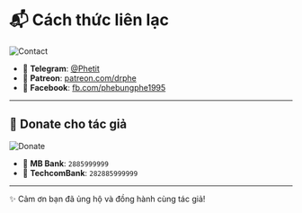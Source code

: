 # 📬 Cách thức liên lạc  

![Contact](https://th.bing.com/th/id/R.55d049570657a7edfc208740d0df813c?rik=MDRfHthZOfpnBg&pid=ImgRaw&r=0)

- 💬 **Telegram**: [@Phetit](https://t.me/Phetit)  
- 🎥 **Patreon**: [patreon.com/drphe](https://patreon.com/drphe)  
- 📘 **Facebook**: [fb.com/phebungphe1995](https://www.facebook.com/phebungphe1995)  

---

## 💖 Donate cho tác giả  

![Donate](https://i.ibb.co/KjJwXRP1/e7bd7d52884d.png)

- 🏦 **MB Bank**: `2885999999`  
- 🏦 **TechcomBank**: `282885999999`  

---

✨ Cảm ơn bạn đã ủng hộ và đồng hành cùng tác giả!
